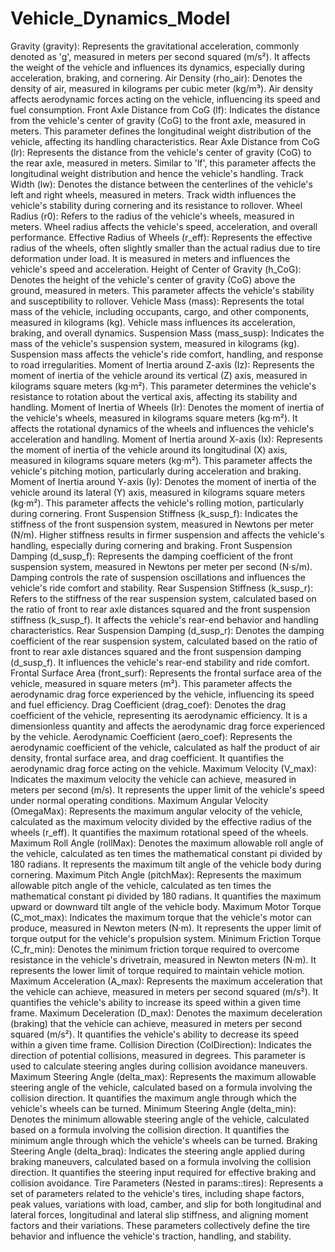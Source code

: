 # Vehicle_Dynamics_Model

Gravity (gravity): Represents the gravitational acceleration, commonly denoted as 'g', measured in meters per second squared (m/s²). It affects the weight of the vehicle and influences its dynamics, especially during acceleration, braking, and cornering.
Air Density (rho_air): Denotes the density of air, measured in kilograms per cubic meter (kg/m³). Air density affects aerodynamic forces acting on the vehicle, influencing its speed and fuel consumption.
Front Axle Distance from CoG (lf): Indicates the distance from the vehicle's center of gravity (CoG) to the front axle, measured in meters. This parameter defines the longitudinal weight distribution of the vehicle, affecting its handling characteristics.
Rear Axle Distance from CoG (lr): Represents the distance from the vehicle's center of gravity (CoG) to the rear axle, measured in meters. Similar to 'lf', this parameter affects the longitudinal weight distribution and hence the vehicle's handling.
Track Width (lw): Denotes the distance between the centerlines of the vehicle's left and right wheels, measured in meters. Track width influences the vehicle's stability during cornering and its resistance to rollover.
Wheel Radius (r0): Refers to the radius of the vehicle's wheels, measured in meters. Wheel radius affects the vehicle's speed, acceleration, and overall performance.
Effective Radius of Wheels (r_eff): Represents the effective radius of the wheels, often slightly smaller than the actual radius due to tire deformation under load. It is measured in meters and influences the vehicle's speed and acceleration.
Height of Center of Gravity (h_CoG): Denotes the height of the vehicle's center of gravity (CoG) above the ground, measured in meters. This parameter affects the vehicle's stability and susceptibility to rollover.
Vehicle Mass (mass): Represents the total mass of the vehicle, including occupants, cargo, and other components, measured in kilograms (kg). Vehicle mass influences its acceleration, braking, and overall dynamics.
Suspension Mass (mass_susp): Indicates the mass of the vehicle's suspension system, measured in kilograms (kg). Suspension mass affects the vehicle's ride comfort, handling, and response to road irregularities.
Moment of Inertia around Z-axis (Iz): Represents the moment of inertia of the vehicle around its vertical (Z) axis, measured in kilograms square meters (kg·m²). This parameter determines the vehicle's resistance to rotation about the vertical axis, affecting its stability and handling.
Moment of Inertia of Wheels (Ir): Denotes the moment of inertia of the vehicle's wheels, measured in kilograms square meters (kg·m²). It affects the rotational dynamics of the wheels and influences the vehicle's acceleration and handling.
Moment of Inertia around X-axis (Ix): Represents the moment of inertia of the vehicle around its longitudinal (X) axis, measured in kilograms square meters (kg·m²). This parameter affects the vehicle's pitching motion, particularly during acceleration and braking.
Moment of Inertia around Y-axis (Iy): Denotes the moment of inertia of the vehicle around its lateral (Y) axis, measured in kilograms square meters (kg·m²). This parameter affects the vehicle's rolling motion, particularly during cornering.
Front Suspension Stiffness (k_susp_f): Indicates the stiffness of the front suspension system, measured in Newtons per meter (N/m). Higher stiffness results in firmer suspension and affects the vehicle's handling, especially during cornering and braking.
Front Suspension Damping (d_susp_f): Represents the damping coefficient of the front suspension system, measured in Newtons per meter per second (N·s/m). Damping controls the rate of suspension oscillations and influences the vehicle's ride comfort and stability.
Rear Suspension Stiffness (k_susp_r): Refers to the stiffness of the rear suspension system, calculated based on the ratio of front to rear axle distances squared and the front suspension stiffness (k_susp_f). It affects the vehicle's rear-end behavior and handling characteristics.
Rear Suspension Damping (d_susp_r): Denotes the damping coefficient of the rear suspension system, calculated based on the ratio of front to rear axle distances squared and the front suspension damping (d_susp_f). It influences the vehicle's rear-end stability and ride comfort.
Frontal Surface Area (front_surf): Represents the frontal surface area of the vehicle, measured in square meters (m²). This parameter affects the aerodynamic drag force experienced by the vehicle, influencing its speed and fuel efficiency.
Drag Coefficient (drag_coef): Denotes the drag coefficient of the vehicle, representing its aerodynamic efficiency. It is a dimensionless quantity and affects the aerodynamic drag force experienced by the vehicle.
Aerodynamic Coefficient (aero_coef): Represents the aerodynamic coefficient of the vehicle, calculated as half the product of air density, frontal surface area, and drag coefficient. It quantifies the aerodynamic drag force acting on the vehicle.
Maximum Velocity (V_max): Indicates the maximum velocity the vehicle can achieve, measured in meters per second (m/s). It represents the upper limit of the vehicle's speed under normal operating conditions.
Maximum Angular Velocity (OmegaMax): Represents the maximum angular velocity of the vehicle, calculated as the maximum velocity divided by the effective radius of the wheels (r_eff). It quantifies the maximum rotational speed of the wheels.
Maximum Roll Angle (rollMax): Denotes the maximum allowable roll angle of the vehicle, calculated as ten times the mathematical constant pi divided by 180 radians. It represents the maximum tilt angle of the vehicle body during cornering.
Maximum Pitch Angle (pitchMax): Represents the maximum allowable pitch angle of the vehicle, calculated as ten times the mathematical constant pi divided by 180 radians. It quantifies the maximum upward or downward tilt angle of the vehicle body.
Maximum Motor Torque (C_mot_max): Indicates the maximum torque that the vehicle's motor can produce, measured in Newton meters (N·m). It represents the upper limit of torque output for the vehicle's propulsion system.
Minimum Friction Torque (C_fr_min): Denotes the minimum friction torque required to overcome resistance in the vehicle's drivetrain, measured in Newton meters (N·m). It represents the lower limit of torque required to maintain vehicle motion.
Maximum Acceleration (A_max): Represents the maximum acceleration that the vehicle can achieve, measured in meters per second squared (m/s²). It quantifies the vehicle's ability to increase its speed within a given time frame.
Maximum Deceleration (D_max): Denotes the maximum deceleration (braking) that the vehicle can achieve, measured in meters per second squared (m/s²). It quantifies the vehicle's ability to decrease its speed within a given time frame.
Collision Direction (ColDirection): Indicates the direction of potential collisions, measured in degrees. This parameter is used to calculate steering angles during collision avoidance maneuvers.
Maximum Steering Angle (delta_max): Represents the maximum allowable steering angle of the vehicle, calculated based on a formula involving the collision direction. It quantifies the maximum angle through which the vehicle's wheels can be turned.
Minimum Steering Angle (delta_min): Denotes the minimum allowable steering angle of the vehicle, calculated based on a formula involving the collision direction. It quantifies the minimum angle through which the vehicle's wheels can be turned.
Braking Steering Angle (delta_braq): Indicates the steering angle applied during braking maneuvers, calculated based on a formula involving the collision direction. It quantifies the steering input required for effective braking and collision avoidance.
Tire Parameters (Nested in params::tires): Represents a set of parameters related to the vehicle's tires, including shape factors, peak values, variations with load, camber, and slip for both longitudinal and lateral forces, longitudinal and lateral slip stiffness, and aligning moment factors and their variations. These parameters collectively define the tire behavior and influence the vehicle's traction, handling, and stability.
